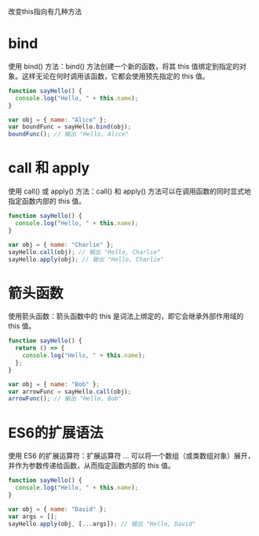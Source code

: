 改变this指向有几种方法

# bind
使用 bind() 方法：bind() 方法创建一个新的函数，将其 this 值绑定到指定的对象。这样无论在何时调用该函数，它都会使用预先指定的 this 值。

~~~js
function sayHello() {
  console.log("Hello, " + this.name);
}

var obj = { name: "Alice" };
var boundFunc = sayHello.bind(obj);
boundFunc(); // 输出 "Hello, Alice"

~~~


# call 和 apply
使用 call() 或 apply() 方法：call() 和 apply() 方法可以在调用函数的同时显式地指定函数内部的 this 值。

~~~js
function sayHello() {
  console.log("Hello, " + this.name);
}

var obj = { name: "Charlie" };
sayHello.call(obj); // 输出 "Hello, Charlie"
sayHello.apply(obj); // 输出 "Hello, Charlie"
~~~


# 箭头函数
使用箭头函数：箭头函数中的 this 是词法上绑定的，即它会继承外部作用域的 this 值。

~~~js
function sayHello() {
  return () => {
    console.log("Hello, " + this.name);
  };
}

var obj = { name: "Bob" };
var arrowFunc = sayHello.call(obj);
arrowFunc(); // 输出 "Hello, Bob"

~~~


# ES6的扩展语法
使用 ES6 的扩展运算符：扩展运算符 ... 可以将一个数组（或类数组对象）展开，并作为参数传递给函数，从而指定函数内部的 this 值。

~~~js
function sayHello() {
  console.log("Hello, " + this.name);
}

var obj = { name: "David" };
var args = [];
sayHello.apply(obj, [...args]); // 输出 "Hello, David"
~~~